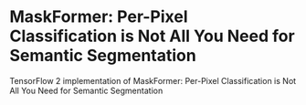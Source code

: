 # MaskFormer: Per-Pixel Classification is Not All You Need for Semantic Segmentation

TensorFlow 2 implementation of MaskFormer: Per-Pixel Classification is Not All You Need for Semantic Segmentation
